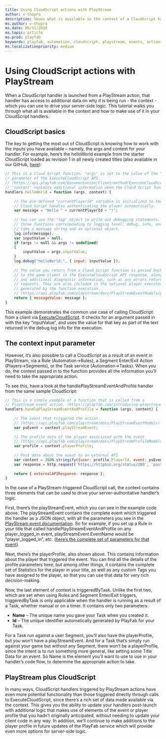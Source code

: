 ```yaml
---
title: Using CloudScript actions with PlayStream
author: v-thopra
description: Shows what is available in the context of a CloudScript handler launched from a PlayStream action, and how to make use of it.
ms.author: v-thopra
ms.date: 06/11/2018
ms.topic: article
ms.prod: playfab
keywords: playfab, automation, cloudscript, playstream, events, actions
ms.localizationpriority: medium
---
```


# Using CloudScript actions with PlayStream

When a CloudScript handler is launched from a PlayStream action, that handler has access to additional data on why it is being run - the context - which you can use to drive your server-side logic. This tutorial walks you through what all is available in the context and how to make use of it in your CloudScript handlers.

## CloudScript basics

The key to getting the most out of CloudScript is knowing how to work with the inputs you have available – namely, the args and context for your handler. For example, here’s the helloWorld example from the starter CloudScript loaded as revision 1 in all newly created titles (also available in our GitHub, [here](https://github.com/PlayFab/CloudScriptSamples/tree/master/BasicSample)):

```javascript
// This is a Cloud Script function. "args" is set to the value of the "FunctionParameter"
// parameter of the ExecuteCloudScript API.
// (https://api.playfab.com/Documentation/Client/method/ExecuteCloudScript)
// "context" contains additional information when the Cloud Script function is called from a PlayStream action.
handlers.helloWorld = function (args, context) {
	
    // The pre-defined "currentPlayerId" variable is initialized to the PlayFab ID of the player logged-in on the game client.
    // Cloud Script handles authenticating the player automatically.
    var message = "Hello " + currentPlayerId + "!";
 
    // You can use the "log" object to write out debugging statements. It has
    // three functions corresponding to logging level: debug, info, and error. These functions
    // take a message string and an optional object.
    log.info(message);
    var inputValue = null;
    if (args != null && args != undefined)
    {
        inputValue = args.inputValue;
    }
    log.debug("helloWorld:", { input: inputValue });
 
    // The value you return from a Cloud Script function is passed back
    // to the game client in the ExecuteCloudScript API response, along with any log statements
    // and additional diagnostic information, such as any errors returned by API calls or external HTTP
    // requests. They are also included in the optional player_executed_cloudscript PlayStream event
    // generated by the function execution.
    // (https://api.playfab.com/playstream/docs/PlayStreamEventModels/player/player_executed_cloudscript)
    return { messageValue: message };
}
```

This example demonstrates the common use case of calling CloudScript from a client via [ExecuteCloudScript](https://api.playfab.com/Documentation/Client/method/ExecuteCloudScript). It checks for an argument passed in with the key “inputValue”, and uses the value for that key as part of the text returned in the debug log info for the execution.

## The context input parameter

However, it’s also possible to call a CloudScript as a result of an event in PlayStream, via a Rule (Automation->Rules), a Segment Enter/Exit Action (Players->Segments), or the Task service (Automation->Tasks). When you do, the context passed in to the function provides all the information you’ll need to take the appropriate action.

To see this, have a look at the handlePlayStreamEventAndProfile handler from the same sample CloudScript:

```javascript
// This is a simple example of a function that is called from a
// PlayStream event action. (https://playfab.com/introducing-playstream/)
handlers.handlePlayStreamEventAndProfile = function (args, context) {
	
    // The event that triggered the action
    // (https://api.playfab.com/playstream/docs/PlayStreamEventModels)
    var psEvent = context.playStreamEvent;
	
    // The profile data of the player associated with the event
    // (https://api.playfab.com/playstream/docs/PlayStreamProfileModels)
    var profile = context.playerProfile;
	
    // Post data about the event to an external API
    var content = JSON.stringify({user: profile.PlayerId, event: psEvent.EventName});
    var response = http.request('https://httpbin.org/status/200', 'post', content, 'application/json', null, true);
	
    return { externalAPIResponse: response };
}
```

In the case of a PlayStream-triggered CloudScript call, the context contains three elements that can be used to drive your server-authoritative handler’s logic.

First, there’s the playStreamEvent, which you can see in the example code above. The playStreamEvent contains the complete event which triggered the handler as a JSON object, with all the parameters you see in the [PlayStream event documentation](https://api.playfab.com/playstream/events). So for example, if you set up a Rule in your title that called handlePlayStreamEventAndProfile on any player_logged_in event, playStreamEvent.EventName would be “player_logged_in”, etc. ([here’s the complete set of parameters for that event](https://api.playfab.com/playstream/events/player_logged_in)).

Next, there’s the playerProfile, also shown above. This contains information about the player that triggered the event. You can find all the details of the profile parameters here, but among other things, it contains the complete set of Statistics for the player in your title, as well as any custom Tags you have assigned to the player, so that you can use that data for very rich decision-making.

Now, the last element of context is triggeredByTask. Unlike the first two, which are set when using Rules and Segment Enter/Exit triggers, triggeredByTask is only applicable when the handler is running as a result of a Task, whether manual or on a timer. It contains only two parameters:

- **Name** – The unique name you gave your Task when you created it.
- **Id** – The unique identifier automatically generated by PlayFab for your Task.

For a Task run against a user Segment, you’ll also have the playerProfile, but you won’t have a playStreamEvent. And for a Task that’s simply run against your game but without any Segment, there won’t be a playerProfile, since the intent is to run something more general, like setting some Title Data for an event. So Name is the element you’ll want to use to use in your handler’s code flow, to determine the appropriate action to take.

## PlayStream plus CloudScript

In many ways, CloudScript handlers triggered by PlayStream actions have even more potential functionality than those triggered directly through calls to ExecuteCloudScript, since there’s a rich set of data made available via the context. This gives you the ability to update your handlers post-launch with additional logic that makes use of elements of the event or player profile that you hadn’t originally anticipated, without needing to update your client code in any way. In addition, we’ll continue to make additions to the player profile in future updates of the PlayFab service which will provide even more options for server-side logic.